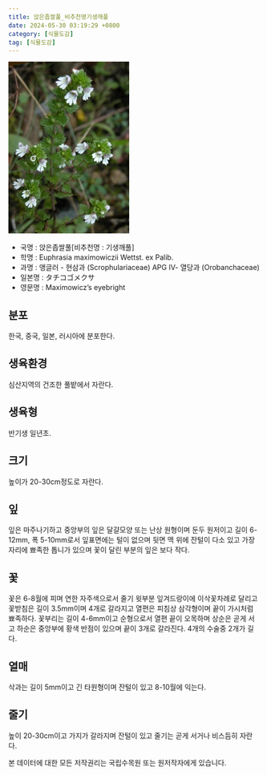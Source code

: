 ```yaml
---
title: 앉은좁쌀풀_비추천명기생깨풀
date: 2024-05-30 03:19:29 +0800
category: [식물도감]
tag: [식물도감]
---
```




![앉은좁쌀풀[비추천명 : 기생깨풀]](/assets/img/fileUpload/plants/basic/Scrophulariaceae/Euphrasia/9484/9484_1_th2.jpg)
- 국명 : 앉은좁쌀풀[비추천명 : 기생깨풀]
- 학명 : Euphrasia maximowiczii Wettst. ex Palib.
- 과명 : 앵글러 - 현삼과 (Scrophulariaceae) APG Ⅳ- 열당과 (Orobanchaceae)
- 일본명 : タチコゴメクサ
- 영문명 : Maximowicz’s eyebright


## 분포
한국, 중국, 일본, 러시아에 분포한다.
## 생육환경
심산지역의 건조한 풀밭에서 자란다.
## 생육형
반기생 일년초.
## 크기
높이가 20-30cm정도로 자란다.
## 잎
잎은 마주나기하고 중앙부의 잎은 달걀모양 또는 난상 원형이며 둔두 원저이고 길이 6-12mm, 폭 5-10mm로서 잎표면에는 털이 없으며 뒷면 맥 위에 잔털이 다소 있고 가장자리에 뾰족한 톱니가 있으며 꽃이 달린 부분의 잎은 보다 작다.
## 꽃
꽃은 6-8월에 피며 연한 자주색으로서 줄기 윗부분 잎겨드랑이에 이삭꽃차례로 달리고 꽃받침은 길이 3.5mm이며 4개로 갈라지고 열편은 피침상 삼각형이며 끝이 가시처럼 뾰족하다. 꽃부리는 길이 4-6mm이고 순형으로서 열편 끝이 오목하며 상순은 곧게 서고 하순은 중앙부에 황색 반점이 있으며 끝이 3개로 갈라진다. 4개의 수술중 2개가 길다.
## 열매
삭과는 길이 5mm이고 긴 타원형이며 잔털이 있고 8-10월에 익는다.
## 줄기
높이 20-30cm이고 가지가 갈라지며 잔털이 있고 줄기는 곧게 서거나 비스듬히 자란다.






본 데이터에 대한 모든 저작권리는 국립수목원 또는 원저작자에게 있습니다.

